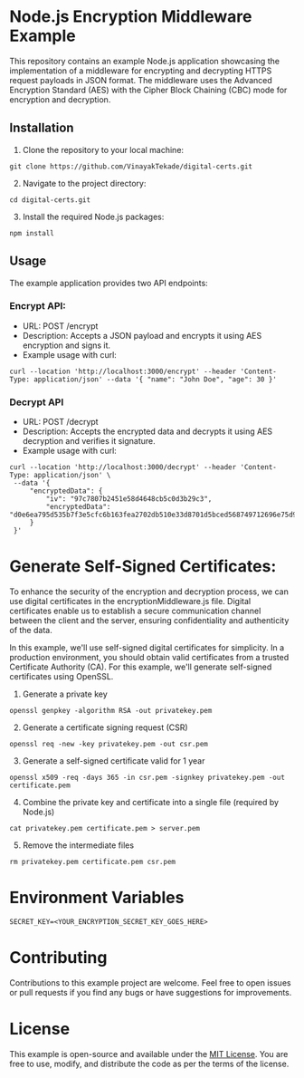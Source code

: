 # Node.js Encryption Middleware Example

This repository contains an example Node.js application showcasing the implementation of a middleware for encrypting and decrypting HTTPS request payloads in JSON format. The middleware uses the Advanced Encryption Standard (AES) with the Cipher Block Chaining (CBC) mode for encryption and decryption.

## Installation

1. Clone the repository to your local machine:

```
git clone https://github.com/VinayakTekade/digital-certs.git
```

2. Navigate to the project directory:

```
cd digital-certs.git
```

3. Install the required Node.js packages:

```
npm install
```

## Usage

The example application provides two API endpoints:

### Encrypt API:

-   URL: POST /encrypt
-   Description: Accepts a JSON payload and encrypts it using AES encryption and signs it.
-   Example usage with curl:

```
curl --location 'http://localhost:3000/encrypt' --header 'Content-Type: application/json' --data '{ "name": "John Doe", "age": 30 }'
```

### Decrypt API

-   URL: POST /decrypt
-   Description: Accepts the encrypted data and decrypts it using AES decryption and verifies it signature.
-   Example usage with curl:

```
curl --location 'http://localhost:3000/decrypt' --header 'Content-Type: application/json' \
 --data '{
     "encryptedData": {
         "iv": "97c7807b2451e58d4648cb5c0d3b29c3",
         "encryptedData": "d0e6ea795d535b7f3e5cfc6b163fea2702db510e33d8701d5bced568749712696e75d9b4291d46819a84fa28169b274d"
     }
 }'
```

# Generate Self-Signed Certificates:

To enhance the security of the encryption and decryption process, we can use digital certificates in the encryptionMiddleware.js file. Digital certificates enable us to establish a secure communication channel between the client and the server, ensuring confidentiality and authenticity of the data.

In this example, we'll use self-signed digital certificates for simplicity. In a production environment, you should obtain valid certificates from a trusted Certificate Authority (CA). For this example, we'll generate self-signed certificates using OpenSSL.

1. Generate a private key

```
openssl genpkey -algorithm RSA -out privatekey.pem
```

2. Generate a certificate signing request (CSR)

```
openssl req -new -key privatekey.pem -out csr.pem
```

3. Generate a self-signed certificate valid for 1 year

```
openssl x509 -req -days 365 -in csr.pem -signkey privatekey.pem -out certificate.pem
```

4. Combine the private key and certificate into a single file (required by Node.js)

```
cat privatekey.pem certificate.pem > server.pem
```

5. Remove the intermediate files

```
rm privatekey.pem certificate.pem csr.pem
```

# Environment Variables

```
SECRET_KEY=<YOUR_ENCRYPTION_SECRET_KEY_GOES_HERE>
```

# Contributing

Contributions to this example project are welcome. Feel free to open issues or pull requests if you find any bugs or have suggestions for improvements.

# License

This example is open-source and available under the [MIT License](/LICENSE). You are free to use, modify, and distribute the code as per the terms of the license.
